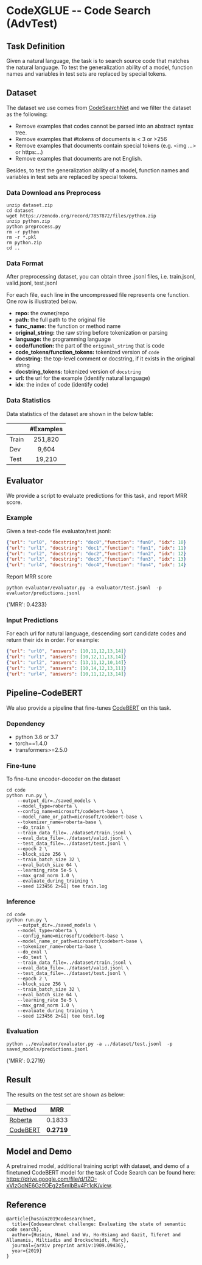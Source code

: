 # CodeXGLUE -- Code Search (AdvTest)

## Task Definition

Given a natural language, the task is to search source code that matches the natural language. To test the generalization ability of a model,  function names and variables in test sets are replaced by special tokens.

## Dataset

The dataset we use comes from [CodeSearchNet](https://arxiv.org/pdf/1909.09436.pdf) and we filter the dataset as the following:

- Remove examples that codes cannot be parsed into an abstract syntax tree.
- Remove examples that #tokens of documents is < 3 or >256
- Remove examples that documents contain special tokens (e.g. <img ...> or https:...)
- Remove examples that documents are not English.

Besides, to test the generalization ability of a model,  function names and variables in test sets are replaced by special tokens.

### Data Download ans Preprocess

```shell
unzip dataset.zip
cd dataset
wget https://zenodo.org/record/7857872/files/python.zip
unzip python.zip
python preprocess.py
rm -r python
rm -r *.pkl
rm python.zip
cd ..
```

### Data Format

After preprocessing dataset, you can obtain three .jsonl files, i.e. train.jsonl, valid.jsonl, test.jsonl

For each file, each line in the uncompressed file represents one function.  One row is illustrated below.

  - **repo:** the owner/repo
  - **path:** the full path to the original file
  - **func_name:** the function or method name
  - **original_string:** the raw string before tokenization or parsing
  - **language:** the programming language
  - **code/function:** the part of the `original_string` that is code
  - **code_tokens/function_tokens:** tokenized version of `code`
  - **docstring:** the top-level comment or docstring, if it exists in the original string
  - **docstring_tokens:** tokenized version of `docstring`
  - **url:** the url for the example (identify natural language)
  - **idx**: the index of code (identify code)

### Data Statistics

Data statistics of the dataset are shown in the below table:

|       | #Examples |
| ----- | :-------: |
| Train |  251,820  |
| Dev   |   9,604   |
| Test  |  19,210   |

## Evaluator

We provide a script to evaluate predictions for this task, and report MRR score.

### Example

Given a text-code file evaluator/test.jsonl:

```json
{"url": "url0", "docstring": "doc0","function": "fun0", "idx": 10}
{"url": "url1", "docstring": "doc1","function": "fun1", "idx": 11}
{"url": "url2", "docstring": "doc2","function": "fun2", "idx": 12}
{"url": "url3", "docstring": "doc3","function": "fun3", "idx": 13}
{"url": "url4", "docstring": "doc4","function": "fun4", "idx": 14}
```

Report MRR score

```shell
python evaluator/evaluator.py -a evaluator/test.jsonl  -p evaluator/predictions.jsonl 
```

{'MRR': 0.4233}

### Input Predictions

For each url for natural language, descending sort candidate codes and return their idx in order. For example:

```json
{"url": "url0", "answers": [10,11,12,13,14]}
{"url": "url1", "answers": [10,12,11,13,14]}
{"url": "url2", "answers": [13,11,12,10,14]}
{"url": "url3", "answers": [10,14,12,13,11]}
{"url": "url4", "answers": [10,11,12,13,14]}
```

## Pipeline-CodeBERT

We also provide a pipeline that fine-tunes [CodeBERT](https://arxiv.org/pdf/2002.08155.pdf) on this task. 

### Dependency

- python 3.6 or 3.7
- torch==1.4.0
- transformers>=2.5.0


### Fine-tune

To fine-tune encoder-decoder on the dataset

```shell
cd code
python run.py \
    --output_dir=./saved_models \
    --model_type=roberta \
    --config_name=microsoft/codebert-base \
    --model_name_or_path=microsoft/codebert-base \
    --tokenizer_name=roberta-base \
    --do_train \
    --train_data_file=../dataset/train.jsonl \
    --eval_data_file=../dataset/valid.jsonl \
    --test_data_file=../dataset/test.jsonl \
    --epoch 2 \
    --block_size 256 \
    --train_batch_size 32 \
    --eval_batch_size 64 \
    --learning_rate 5e-5 \
    --max_grad_norm 1.0 \
    --evaluate_during_training \
    --seed 123456 2>&1| tee train.log
```


### Inference

```shell
cd code
python run.py \
    --output_dir=./saved_models \
    --model_type=roberta \
    --config_name=microsoft/codebert-base \
    --model_name_or_path=microsoft/codebert-base \
    --tokenizer_name=roberta-base \
    --do_eval \
    --do_test \
    --train_data_file=../dataset/train.jsonl \
    --eval_data_file=../dataset/valid.jsonl \
    --test_data_file=../dataset/test.jsonl \
    --epoch 2 \
    --block_size 256 \
    --train_batch_size 32 \
    --eval_batch_size 64 \
    --learning_rate 5e-5 \
    --max_grad_norm 1.0 \
    --evaluate_during_training \
    --seed 123456 2>&1| tee test.log
```

### Evaluation

```shell
python ../evaluator/evaluator.py -a ../dataset/test.jsonl  -p saved_models/predictions.jsonl 
```

{'MRR': 0.2719}

## Result

The results on the test set are shown as below:

| Method   |     MRR    |
| -------- | :--------: |
| [Roberta](https://arxiv.org/pdf/1907.11692.pdf)  |   0.1833   |
| [CodeBERT](https://arxiv.org/pdf/2002.08155.pdf) | **0.2719** |

## Model and Demo
A pretrained model, additional training script with dataset, and demo of a finetuned CodeBERT model for the task of Code Search can be found here: https://drive.google.com/file/d/1ZO-xVIzGcNE6Gz9DEg2z5mIbBv4Ft1cK/view.

## Reference
<pre><code>@article{husain2019codesearchnet,
  title={Codesearchnet challenge: Evaluating the state of semantic code search},
  author={Husain, Hamel and Wu, Ho-Hsiang and Gazit, Tiferet and Allamanis, Miltiadis and Brockschmidt, Marc},
  journal={arXiv preprint arXiv:1909.09436},
  year={2019}
}</code></pre>
